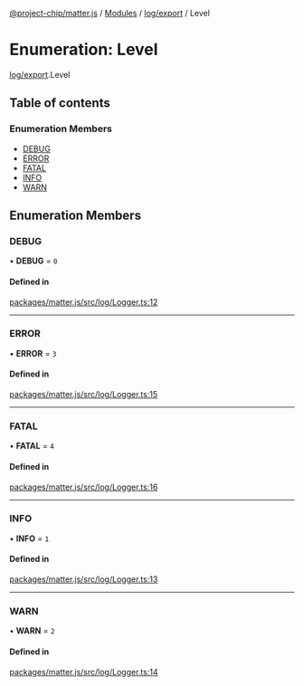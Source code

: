 [@project-chip/matter.js](../README.md) / [Modules](../modules.md) / [log/export](../modules/log_export.md) / Level

# Enumeration: Level

[log/export](../modules/log_export.md).Level

## Table of contents

### Enumeration Members

- [DEBUG](log_export.Level.md#debug)
- [ERROR](log_export.Level.md#error)
- [FATAL](log_export.Level.md#fatal)
- [INFO](log_export.Level.md#info)
- [WARN](log_export.Level.md#warn)

## Enumeration Members

### DEBUG

• **DEBUG** = ``0``

#### Defined in

[packages/matter.js/src/log/Logger.ts:12](https://github.com/project-chip/matter.js/blob/c15b1068/packages/matter.js/src/log/Logger.ts#L12)

___

### ERROR

• **ERROR** = ``3``

#### Defined in

[packages/matter.js/src/log/Logger.ts:15](https://github.com/project-chip/matter.js/blob/c15b1068/packages/matter.js/src/log/Logger.ts#L15)

___

### FATAL

• **FATAL** = ``4``

#### Defined in

[packages/matter.js/src/log/Logger.ts:16](https://github.com/project-chip/matter.js/blob/c15b1068/packages/matter.js/src/log/Logger.ts#L16)

___

### INFO

• **INFO** = ``1``

#### Defined in

[packages/matter.js/src/log/Logger.ts:13](https://github.com/project-chip/matter.js/blob/c15b1068/packages/matter.js/src/log/Logger.ts#L13)

___

### WARN

• **WARN** = ``2``

#### Defined in

[packages/matter.js/src/log/Logger.ts:14](https://github.com/project-chip/matter.js/blob/c15b1068/packages/matter.js/src/log/Logger.ts#L14)
